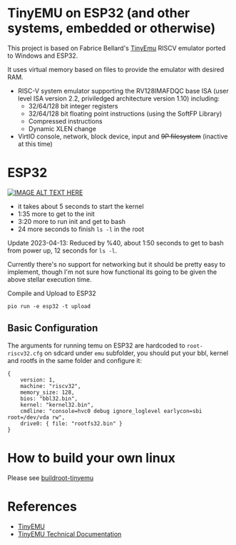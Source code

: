 # TinyEMU on ESP32 (and other systems, embedded or otherwise)

This project is based on Fabrice Bellard's [TinyEmu](https://bellard.org/tinyemu/) RISCV emulator ported to Windows and ESP32. 

It uses virtual memory based on files to provide the emulator with desired RAM.

* RISC-V system emulator supporting the RV128IMAFDQC base ISA (user level ISA version 2.2, priviledged architecture version 1.10) including:
    * 32/64/128 bit integer registers
    * 32/64/128 bit floating point instructions (using the SoftFP Library)
    * Compressed instructions
    * Dynamic XLEN change
* VirtIO console, network, block device, input and ~~9P filesystem~~ (inactive at this time)

# ESP32

[![IMAGE ALT TEXT HERE](https://img.youtube.com/vi/f3a3xeTRj_A/0.jpg)](https://www.youtube.com/watch?v=f3a3xeTRj_A)


* it takes about 5 seconds to start the kernel
* 1:35 more to get to the init
* 3:20 more to run init and get to bash
* 24 more seconds to finish ```ls -l``` in the root

Update 2023-04-13: Reduced by %40, about 1:50 seconds to get to bash from power up, 12 seconds for `ls -l`.

Currently there's no support for networking but it should be pretty easy to implement, though I'm not sure how functional its going to be given the above stellar execution time.

Compile and Upload to ESP32
```
pio run -e esp32 -t upload
```

## Basic Configuration

The arguments for running temu on ESP32 are hardcoded to ```root-riscv32.cfg``` on sdcard under ```emu``` subfolder, you should put your bbl, kernel and rootfs in the same folder and configure it:
```
{
    version: 1,
    machine: "riscv32",
    memory_size: 128,
    bios: "bbl32.bin",
    kernel: "kernel32.bin",
    cmdline: "console=hvc0 debug ignore_loglevel earlycon=sbi root=/dev/vda rw",
    drive0: { file: "rootfs32.bin" }
}
```

# How to build your own linux
Please see [buildroot-tinyemu](https://github.com/drorgl/buildroot-tinyemu)

# References
* [TinyEMU](https://bellard.org/tinyemu/)
* [TinyEMU Technical Documentation](https://bellard.org/tinyemu/readme.txt)

